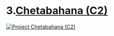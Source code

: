 # 3.[Chetabahana (C2)](/../../../)
 
[![Project Chetabahana (C2)](https://user-images.githubusercontent.com/36441664/167688754-66d640b9-22dd-43be-b70f-96dca5cb65f0.png)](https://www.chetabahana.com/)

